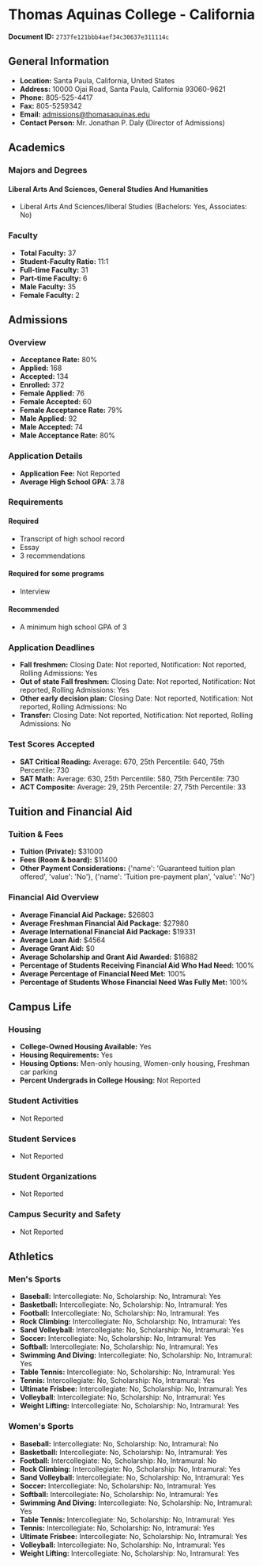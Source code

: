 # Thomas Aquinas College - California

**Document ID:** `2737fe121bbb4aef34c30637e311114c`

## General Information

- **Location:** Santa Paula, California, United States
- **Address:** 10000 Ojai Road, Santa Paula, California 93060-9621
- **Phone:** 805-525-4417
- **Fax:** 805-5259342
- **Email:** admissions@thomasaquinas.edu
- **Contact Person:** Mr. Jonathan P. Daly (Director of Admissions)

## Academics

### Majors and Degrees

#### Liberal Arts And Sciences, General Studies And Humanities

- Liberal Arts And Sciences/liberal Studies (Bachelors: Yes, Associates: No)

### Faculty

- **Total Faculty:** 37
- **Student-Faculty Ratio:** 11:1
- **Full-time Faculty:** 31
- **Part-time Faculty:** 6
- **Male Faculty:** 35
- **Female Faculty:** 2

## Admissions

### Overview

- **Acceptance Rate:** 80%
- **Applied:** 168
- **Accepted:** 134
- **Enrolled:** 372
- **Female Applied:** 76
- **Female Accepted:** 60
- **Female Acceptance Rate:** 79%
- **Male Applied:** 92
- **Male Accepted:** 74
- **Male Acceptance Rate:** 80%

### Application Details

- **Application Fee:** Not Reported
- **Average High School GPA:** 3.78

### Requirements

#### Required

- Transcript of high school record
- Essay
- 3 recommendations

#### Required for some programs

- Interview

#### Recommended

- A minimum high school GPA of 3

### Application Deadlines

- **Fall freshmen:** Closing Date: Not reported, Notification: Not reported, Rolling Admissions: Yes
- **Out of state Fall freshmen:** Closing Date: Not reported, Notification: Not reported, Rolling Admissions: Yes
- **Other early decision plan:** Closing Date: Not reported, Notification: Not reported, Rolling Admissions: No
- **Transfer:** Closing Date: Not reported, Notification: Not reported, Rolling Admissions: No

### Test Scores Accepted

- **SAT Critical Reading:** Average: 670, 25th Percentile: 640, 75th Percentile: 730
- **SAT Math:** Average: 630, 25th Percentile: 580, 75th Percentile: 730
- **ACT Composite:** Average: 29, 25th Percentile: 27, 75th Percentile: 33

## Tuition and Financial Aid

### Tuition & Fees

- **Tuition (Private):** $31000
- **Fees (Room & board):** $11400
- **Other Payment Considerations:** {'name': 'Guaranteed tuition plan offered', 'value': 'No'}, {'name': 'Tuition pre-payment plan', 'value': 'No'}

### Financial Aid Overview

- **Average Financial Aid Package:** $26803
- **Average Freshman Financial Aid Package:** $27980
- **Average International Financial Aid Package:** $19331
- **Average Loan Aid:** $4564
- **Average Grant Aid:** $0
- **Average Scholarship and Grant Aid Awarded:** $16882
- **Percentage of Students Receiving Financial Aid Who Had Need:** 100%
- **Average Percentage of Financial Need Met:** 100%
- **Percentage of Students Whose Financial Need Was Fully Met:** 100%

## Campus Life

### Housing

- **College-Owned Housing Available:** Yes
- **Housing Requirements:** Yes
- **Housing Options:** Men-only housing, Women-only housing, Freshman car parking
- **Percent Undergrads in College Housing:** Not Reported

### Student Activities

- Not Reported

### Student Services

- Not Reported

### Student Organizations

- Not Reported

### Campus Security and Safety

- Not Reported

## Athletics

### Men's Sports

- **Baseball:** Intercollegiate: No, Scholarship: No, Intramural: Yes
- **Basketball:** Intercollegiate: No, Scholarship: No, Intramural: Yes
- **Football:** Intercollegiate: No, Scholarship: No, Intramural: Yes
- **Rock Climbing:** Intercollegiate: No, Scholarship: No, Intramural: Yes
- **Sand Volleyball:** Intercollegiate: No, Scholarship: No, Intramural: Yes
- **Soccer:** Intercollegiate: No, Scholarship: No, Intramural: Yes
- **Softball:** Intercollegiate: No, Scholarship: No, Intramural: Yes
- **Swimming And Diving:** Intercollegiate: No, Scholarship: No, Intramural: Yes
- **Table Tennis:** Intercollegiate: No, Scholarship: No, Intramural: Yes
- **Tennis:** Intercollegiate: No, Scholarship: No, Intramural: Yes
- **Ultimate Frisbee:** Intercollegiate: No, Scholarship: No, Intramural: Yes
- **Volleyball:** Intercollegiate: No, Scholarship: No, Intramural: Yes
- **Weight Lifting:** Intercollegiate: No, Scholarship: No, Intramural: Yes

### Women's Sports

- **Baseball:** Intercollegiate: No, Scholarship: No, Intramural: No
- **Basketball:** Intercollegiate: No, Scholarship: No, Intramural: Yes
- **Football:** Intercollegiate: No, Scholarship: No, Intramural: No
- **Rock Climbing:** Intercollegiate: No, Scholarship: No, Intramural: Yes
- **Sand Volleyball:** Intercollegiate: No, Scholarship: No, Intramural: Yes
- **Soccer:** Intercollegiate: No, Scholarship: No, Intramural: Yes
- **Softball:** Intercollegiate: No, Scholarship: No, Intramural: Yes
- **Swimming And Diving:** Intercollegiate: No, Scholarship: No, Intramural: Yes
- **Table Tennis:** Intercollegiate: No, Scholarship: No, Intramural: Yes
- **Tennis:** Intercollegiate: No, Scholarship: No, Intramural: Yes
- **Ultimate Frisbee:** Intercollegiate: No, Scholarship: No, Intramural: Yes
- **Volleyball:** Intercollegiate: No, Scholarship: No, Intramural: Yes
- **Weight Lifting:** Intercollegiate: No, Scholarship: No, Intramural: Yes
